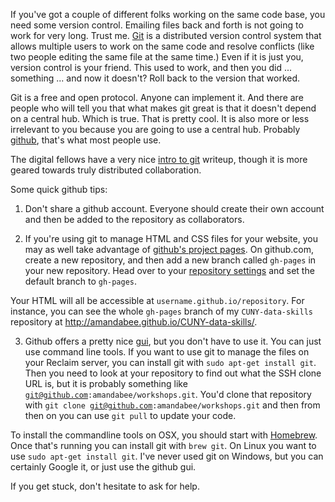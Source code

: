 If you've got a couple of different folks working on the same code base, you need some version control. Emailing files back and forth is not going to work for very long. Trust me. <a href="https://en.wikipedia.org/wiki/Git_%28software%29">Git</a> is a distributed version control system that allows multiple users to work on the same code and resolve conflicts (like two people editing the same file at the same time.)  Even if it is just you, version control is your friend. This used to work, and then you did ... something ... and now it doesn't? Roll back to the version that worked. 

Git is a free and open protocol. Anyone can implement it. And there are people who will tell you that what makes git great is that it doesn't depend on a central hub. Which is true. That is pretty cool. It is also more or less irrelevant to you because you are going to use a central hub. Probably <a href="http://github.com">github</a>, that's what most people use. 

<!--more-->

The digital fellows have a very nice <a href="https://digitalfellows.commons.gc.cuny.edu/2015/03/10/intro-to-github-part-i/">intro to git</a> writeup, though it is more geared towards truly distributed collaboration. 

Some quick github tips: 

1. Don't share a github account. Everyone should create their own account and then be added to the repository as collaborators. 

2. If you're using git to manage HTML and CSS files for your website, you may as well take advantage of <a href="https://help.github.com/articles/user-organization-and-project-pages/">github's project pages</a>. On github.com, create a new repository, and then add a new branch called <code>gh-pages</code> in your new repository. Head over to your <a href="https://help.github.com/articles/setting-the-default-branch/">repository settings</a> and set the default branch to <code>gh-pages</code>. 

Your HTML will all be accessible at <code>username.github.io/repository</code>. For instance, you can see the whole <code>gh-pages</code> branch of my <code>CUNY-data-skills</code> repository at <a href="http://amandabee.github.io/CUNY-data-skills/">http://amandabee.github.io/CUNY-data-skills/</a>.

3. Github offers a pretty nice <a href="https://en.wikipedia.org/wiki/Graphical_user_interface">gui</a>, but you don't have to use it. You can just use command line tools. If you want to use git to manage the files on your Reclaim server, you can install git with <code>sudo apt-get install git</code>. Then you need to look at your repository to find out what the SSH clone URL is, but it is probably something like <code>git@github.com:amandabee/workshops.git</code>. You'd clone that repository with <code>git clone git@github.com:amandabee/workshops.git</code> and then from then on you can use <code>git pull</code> to update your code. 

To install the commandline tools on OSX, you should start with <a href="http://brew.sh/">Homebrew</a>. Once that's running you can install git with <code>brew git</code>. On Linux you want to use <code>sudo apt-get install git</code>. I've never used git on Windows, but you can certainly Google it, or just use the github gui. 

If you get stuck, don't hesitate to ask for help. 
 
